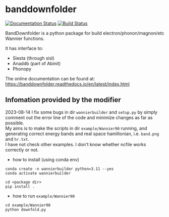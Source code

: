 # banddownfolder
[![Documentation Status](https://readthedocs.org/projects/banddownfolder/badge/?version=latest)](https://banddownfolder.readthedocs.io/en/latest/?badge=latest)
[![Build Status](https://travis-ci.com/mailhexu/banddownfolder.svg?branch=master)](https://travis-ci.com/mailhexu/banddownfolder)

BandDownfolder is a python package for build  electron/phonon/magnon/etc Wannier functions.


It has interface to:
 * Siesta (through sisl)
 * Anaddb (part of Abinit)
 * Phonopy

The online documentation can be found at:
https://banddownfolder.readthedocs.io/en/latest/index.html


## Infomation provided by the modifier
2023-08-14
I fix some bugs in dir `wannierbuilder` and `setup.py` by simply comment out the error line of the code and minimize changes as far as possible.  
My aims is to make the scripts in dir `example/Wannier90` running, and generating correct energy bands and real space hamiltonian, i.e. `band.png` and `hr.txt`.  
I have not check other examples. I don't know whether ncfile works correctly or not.  

+ how to install (using conda env)
```
conda create -n wannierbuilder python=3.11 --yes
conda activate wannierbuilder

cd <package dir>
pip install . 
```

+ how to run `example/Wannier90`
```
cd example/Wannier90
python downfold.py
```
